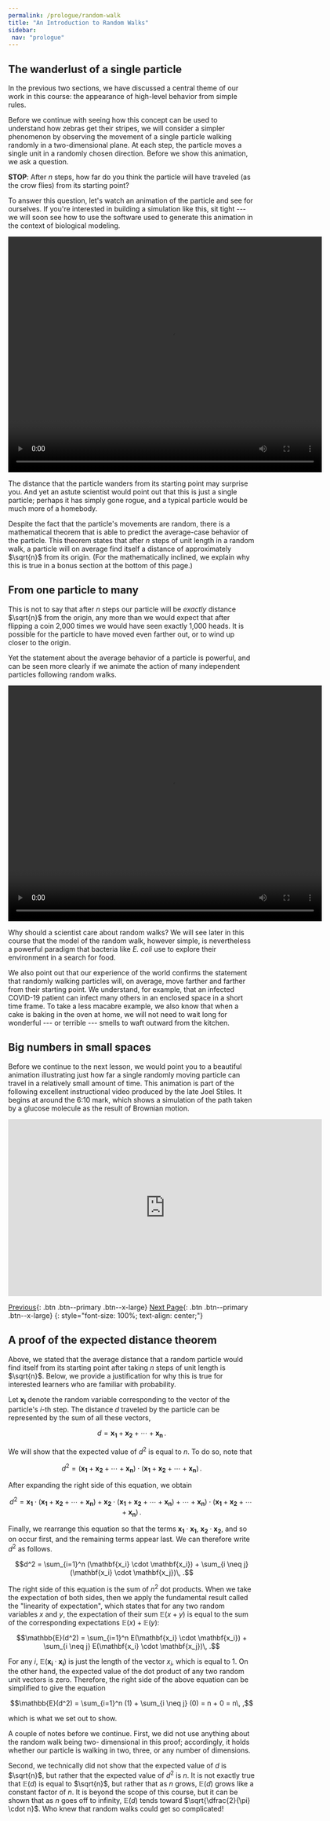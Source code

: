 ```yaml
---
permalink: /prologue/random-walk
title: "An Introduction to Random Walks"
sidebar:
 nav: "prologue"
---
```


## The wanderlust of a single particle

In the previous two sections, we have discussed a central theme of our work in this course: the appearance of high-level behavior from simple rules.

Before we continue with seeing how this concept can be used to understand how zebras get their stripes, we will consider a simpler phenomenon by observing the movement of a single particle walking randomly in a two-dimensional plane. At each step, the particle moves a single unit in a randomly chosen direction. Before we show this animation, we ask a question.

**STOP**: After *n* steps, how far do you think the particle will have traveled (as the crow flies) from its starting point?

To answer this question, let's watch an animation of the particle and see for ourselves. If you're interested in building a simulation like this, sit tight --- we will soon see how to use the software used to generate this animation in the context of biological modeling.

<div style="text-align:center">
	<video width="640" height="480" controls>
	  <source type="video/mp4" src="../assets/random_walk_1.mp4">
	</video>
</div>

The distance that the particle wanders from its starting point may surprise you. And yet an astute scientist would point out that this is just a single particle; perhaps it has simply gone rogue, and a typical particle would be much more of a homebody.

Despite the fact that the particle's movements are random, there is a mathematical theorem that is able to predict the average-case behavior of the particle. This theorem states that after *n* steps of unit length in a random walk, a particle will on average find itself a distance of approximately $\sqrt{n}$ from its origin. (For the mathematically inclined, we explain why this is true in a bonus section at the bottom of this page.)

## From one particle to many

This is not to say that after *n* steps our particle will be *exactly* distance $\sqrt{n}$ from the origin, any more than we would expect that after flipping a coin 2,000 times we would have seen  exactly 1,000 heads.  It is possible for the particle to have moved even farther out, or to wind up closer to the origin.

Yet the statement about the average behavior of a particle is powerful, and can be seen more clearly if we animate the action of many independent particles following random walks.

<div style="text-align:center">
	<video width="640" height="480" controls>
	  <source type="video/mp4" src="../assets/random_walk_200.mp4">
	</video>
</div>

Why should a scientist care about random walks? We will see later in this course that the model of the random walk, however simple, is nevertheless a powerful paradigm that bacteria like *E. coli* use to explore their environment in a search for food.

We also point out that our experience of the world confirms the statement that randomly walking particles will, on average, move farther and farther from their starting point. We understand, for example, that an infected COVID-19 patient can infect many others in an enclosed space in a short time frame. To take a less macabre example, we also know that when a cake is baking in the oven at home, we will not need to wait long for wonderful --- or terrible --- smells to waft outward from the kitchen.

## Big numbers in small spaces

Before we continue to the next lesson, we would point you to a beautiful animation illustrating just how far a single randomly moving particle can travel in a relatively small amount of time. This animation is part of the following excellent instructional video produced by the late Joel Stiles. It begins at around the 6:10 mark, which shows a simulation of the path taken by a glucose molecule as the result of Brownian motion.

<iframe width="640" height="360" src="https://www.youtube-nocookie.com/embed/KQgydF-fXvc?start=370" frameborder="0" allowfullscreen></iframe>

[Previous](home){: .btn .btn--primary .btn--x-large} [Next Page](animals){: .btn .btn--primary .btn--x-large}
{: style="font-size: 100%; text-align: center;"}

## A proof of the expected distance theorem

Above, we stated that the average distance that a random particle would find itself from its starting point after taking *n* steps of unit length is $\sqrt{n}$. Below, we provide a justification for why this is true for interested learners who are familiar with probability.

Let $\mathbf{x_i}$ denote the random variable corresponding to the vector of the particle's *i*-th step.  The distance *d* traveled by the particle can be represented by the sum of all these vectors,

$$d = \mathbf{x_1} + \mathbf{x_2} + \cdots + \mathbf{x_n} \,.$$

We will show that the expected value of $d^2$ is equal to *n*. To do so, note that

$$d^2 = (\mathbf{x_1} + \mathbf{x_2} + \cdots + \mathbf{x_n}) \cdot (\mathbf{x_1} + \mathbf{x_2} + \cdots + \mathbf{x_n})\,.$$

After expanding the right side of this equation, we obtain

$$d^2 = \mathbf{x_1} \cdot (\mathbf{x_1} + \mathbf{x_2} + \cdots + \mathbf{x_n}) + \mathbf{x_2} \cdot (\mathbf{x_1} + \mathbf{x_2} + \cdots + \mathbf{x_n}) + \cdots + \mathbf{x_n}) \cdot (\mathbf{x_1} + \mathbf{x_2} + \cdots + \mathbf{x_n}) \,.$$

Finally, we rearrange this equation so that the terms $\mathbf{x_1} \cdot \mathbf{x_1}$, $\mathbf{x_2} \cdot \mathbf{x_2}$, and so on occur first, and the remaining terms appear last. We can therefore write $d^2$ as follows.

$$d^2 = \sum_{i=1}^n (\mathbf{x_i} \cdot \mathbf{x_i}) + \sum_{i \neq j} (\mathbf{x_i} \cdot \mathbf{x_j})\, .$$

The right side of this equation is the sum of $n^2$ dot products.  When we take the expectation of both sides, then we apply the fundamental result called the "linearity of expectation", which states that for any two random variables $x$ and $y$, the expectation of their sum $\mathbb{E}(x + y)$ is equal to the sum of the corresponding expectations $\mathbb{E}(x) + \mathbb{E}(y)$:

$$\mathbb{E}(d^2) = \sum_{i=1}^n E(\mathbf{x_i} \cdot \mathbf{x_i}) + \sum_{i \neq j} E(\mathbf{x_i} \cdot \mathbf{x_j})\, .$$

For any *i*, $\mathbb{E}(\mathbf{x_i} \cdot \mathbf{x_i})$ is just the length of the vector $x_i$, which is equal to 1.  On the other hand, the expected value of the dot product of any two random unit vectors is zero.  Therefore, the right side of the above equation can be simplified to give the equation

$$\mathbb{E}(d^2) = \sum_{i=1}^n (1) + \sum_{i \neq j} (0) = n + 0 = n\, ,$$

which is what we set out to show.

A couple of notes before we continue. First, we did not use anything about the random walk being two- dimensional in this proof; accordingly, it holds whether our particle is walking in two, three, or any number of dimensions.

Second, we technically did not show that the expected value of $d$ is $\sqrt{n}$, but rather that the expected value of $d^2$ is $n$. It is not exactly true that $\mathbb{E}(d)$ is equal to $\sqrt{n}$, but rather that as $n$ grows, $\mathbb{E}(d)$ grows like a constant factor of $n$. It is beyond the scope of this course, but it can be shown that as $n$ goes off to infinity, $\mathbb{E}(d)$ tends toward $\sqrt{\dfrac{2}{\pi} \cdot n}$. Who knew that random walks could get so complicated!
